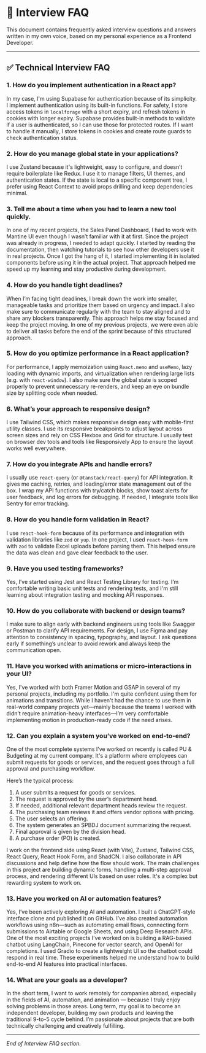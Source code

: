# 📄 Interview FAQ

This document contains frequently asked interview questions and answers written in my own voice, based on my personal experience as a Frontend Developer.

---

## ✅ Technical Interview FAQ

### 1. How do you implement authentication in a React app?

In my case, I'm using Supabase for authentication because of its simplicity. I implement authentication using its built-in functions. For safety, I store access tokens in `localforage` with a short expiry, and refresh tokens in cookies with longer expiry. Supabase provides built-in methods to validate if a user is authenticated, so I can use those for protected routes. If I want to handle it manually, I store tokens in cookies and create route guards to check authentication status.

### 2. How do you manage global state in your applications?

I use Zustand because it's lightweight, easy to configure, and doesn’t require boilerplate like Redux. I use it to manage filters, UI themes, and authentication states. If the state is local to a specific component tree, I prefer using React Context to avoid props drilling and keep dependencies minimal.

### 3. Tell me about a time when you had to learn a new tool quickly.

In one of my recent projects, the Sales Panel Dashboard, I had to work with Mantine UI even though I wasn’t familiar with it at first. Since the project was already in progress, I needed to adapt quickly. I started by reading the documentation, then watching tutorials to see how other developers use it in real projects. Once I got the hang of it, I started implementing it in isolated components before using it in the actual project. That approach helped me speed up my learning and stay productive during development.

### 4. How do you handle tight deadlines?

When I’m facing tight deadlines, I break down the work into smaller, manageable tasks and prioritize them based on urgency and impact. I also make sure to communicate regularly with the team to stay aligned and to share any blockers transparently. This approach helps me stay focused and keep the project moving. In one of my previous projects, we were even able to deliver all tasks before the end of the sprint because of this structured approach.

### 5. How do you optimize performance in a React application?

For performance, I apply memoization using `React.memo` and `useMemo`, lazy loading with dynamic imports, and virtualization when rendering large lists (e.g. with `react-window`). I also make sure the global state is scoped properly to prevent unnecessary re-renders, and keep an eye on bundle size by splitting code when needed.

### 6. What’s your approach to responsive design?

I use Tailwind CSS, which makes responsive design easy with mobile-first utility classes. I use its responsive breakpoints to adjust layout across screen sizes and rely on CSS Flexbox and Grid for structure. I usually test on browser dev tools and tools like Responsively App to ensure the layout works well everywhere.

### 7. How do you integrate APIs and handle errors?

I usually use `react-query` (or `@tanstack/react-query`) for API integration. It gives me caching, retries, and loading/error state management out of the box. I wrap my API functions with try/catch blocks, show toast alerts for user feedback, and log errors for debugging. If needed, I integrate tools like Sentry for error tracking.

### 8. How do you handle form validation in React?

I use `react-hook-form` because of its performance and integration with validation libraries like `zod` or `yup`. In one project, I used `react-hook-form` with `zod` to validate Excel uploads before parsing them. This helped ensure the data was clean and gave clear feedback to the user.

### 9. Have you used testing frameworks?

Yes, I’ve started using Jest and React Testing Library for testing. I’m comfortable writing basic unit tests and rendering tests, and I'm still learning about integration testing and mocking API responses.

### 10. How do you collaborate with backend or design teams?

I make sure to align early with backend engineers using tools like Swagger or Postman to clarify API requirements. For design, I use Figma and pay attention to consistency in spacing, typography, and layout. I ask questions early if something’s unclear to avoid rework and always keep the communication open.

### 11. Have you worked with animations or micro-interactions in your UI?

Yes, I've worked with both Framer Motion and GSAP in several of my personal projects, including my portfolio. I'm quite confident using them for animations and transitions. While I haven't had the chance to use them in real-world company projects yet—mainly because the teams I worked with didn’t require animation-heavy interfaces—I’m very comfortable implementing motion in production-ready code if the need arises.

### 12. Can you explain a system you’ve worked on end-to-end?

One of the most complete systems I’ve worked on recently is called PU & Budgeting at my current company. It's a platform where employees can submit requests for goods or services, and the request goes through a full approval and purchasing workflow.

Here’s the typical process:

1. A user submits a request for goods or services.
2. The request is approved by the user’s department head.
3. If needed, additional relevant department heads review the request.
4. The purchasing team reviews it and offers vendor options with pricing.
5. The user selects an offering.
6. The system generates an SPBDJ document summarizing the request.
7. Final approval is given by the division head.
8. A purchase order (PO) is created.

I work on the frontend side using React (with Vite), Zustand, Tailwind CSS, React Query, React Hook Form, and ShadCN. I also collaborate in API discussions and help define how the flow should work. The main challenges in this project are building dynamic forms, handling a multi-step approval process, and rendering different UIs based on user roles. It's a complex but rewarding system to work on.

### 13. Have you worked on AI or automation features?

Yes, I’ve been actively exploring AI and automation. I built a ChatGPT-style interface clone and published it on GitHub. I’ve also created automation workflows using n8n—such as automating email flows, connecting form submissions to Airtable or Google Sheets, and using Deep Research APIs. One of the most exciting projects I’ve worked on is building a RAG-based chatbot using LangChain, Pinecone for vector search, and OpenAI for completions. I used Gradio to create a lightweight UI so the chatbot could respond in real time. These experiments helped me understand how to build end-to-end AI features into practical interfaces.

### 14. What are your goals as a developer?

In the short term, I want to work remotely for companies abroad, especially in the fields of AI, automation, and animation — because I truly enjoy solving problems in those areas. Long term, my goal is to become an independent developer, building my own products and leaving the traditional 9-to-5 cycle behind. I’m passionate about projects that are both technically challenging and creatively fulfilling.

---

*End of Interview FAQ section.*

